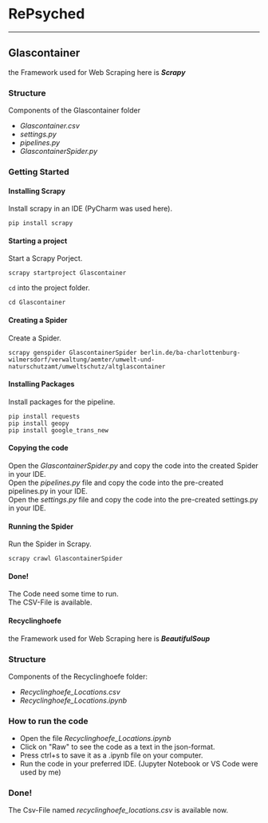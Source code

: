 # RePsyched
***

## Glascontainer
the Framework used for Web Scraping here is ***Scrapy***

### Structure
Components of the Glascontainer folder
* *Glascontainer.csv*
* *settings.py* 
* *pipelines.py*
* *GlascontainerSpider.py*

### Getting Started
#### Installing Scrapy
Install scrapy in an IDE (PyCharm was used here).
```
pip install scrapy
```
#### Starting a project
Start a Scrapy Porject.
```
scrapy startproject Glascontainer
```
`cd` into the project folder.
```
cd Glascontainer
```
#### Creating a Spider
Create a Spider.
```
scrapy genspider GlascontainerSpider berlin.de/ba-charlottenburg-wilmersdorf/verwaltung/aemter/umwelt-und-naturschutzamt/umweltschutz/altglascontainer
```
#### Installing Packages
Install packages for the pipeline.
```
pip install requests
pip install geopy
pip install google_trans_new
```
#### Copying the code
Open the *GlascontainerSpider.py* and copy the code into the created Spider in your IDE.\
Open the *pipelines.py* file and copy the code into the pre-created pipelines.py in your IDE.\
Open the *settings.py* file and copy the code into the pre-created settings.py in your IDE.

#### Running the Spider
Run the Spider in Scrapy.
```
scrapy crawl GlascontainerSpider
```
#### Done!
The Code need some time to run.\
The CSV-File is available.


#### Recyclinghoefe
the Framework used for Web Scraping here is ***BeautifulSoup***

### Structure
Components of the Recyclinghoefe folder:
* *Recyclinghoefe_Locations.csv*
* *Recyclinghoefe_Locations.ipynb*

### How to run the code
* Open the file *Recyclinghoefe_Locations.ipynb*
* Click on "Raw" to see the code as a text in the json-format.
* Press ctrl+s to save it as a .ipynb file on your computer.
* Run the code in your preferred IDE. (Jupyter Notebook or VS Code were used by me)

### Done!
The Csv-File named *recyclinghoefe_locations.csv* is available now.
